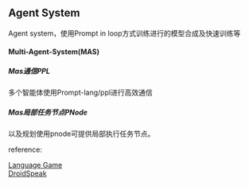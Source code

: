 ## Agent System

Agent system，使用Prompt in loop方式训练进行的模型合成及快速训练等

#### Multi-Agent-System(MAS)

##### Mas通信PPL 

多个智能体使用Prompt-lang/ppl进行高效通信

##### Mas局部任务节点PNode

以及规划使用pnode可提供局部执行任务节点。


reference:

[Language Game](https://arxiv.org/pdf/2411.16905)  
[DroidSpeak](https://arxiv.org/abs/2411.02820)
